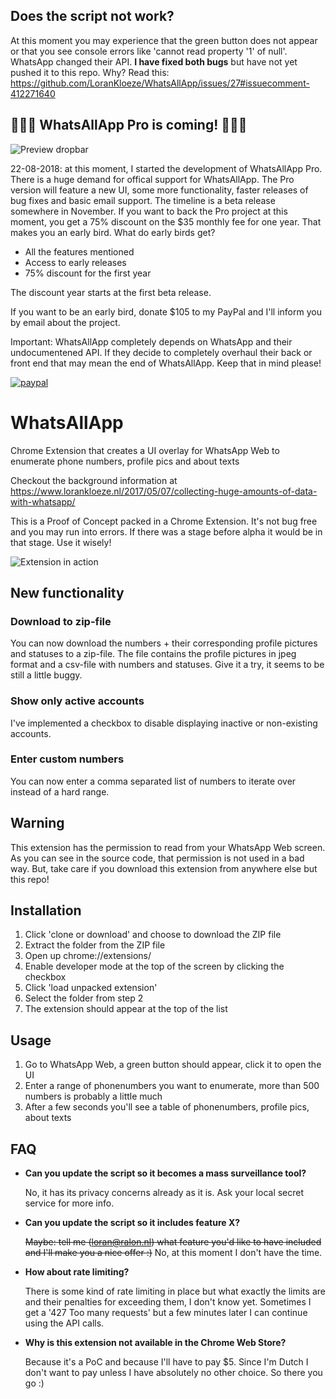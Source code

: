 ## Does the script not work?
At this moment you may experience that the green button does not appear or that you see console errors like 'cannot read property '1' of null'. WhatsApp changed their API. __I have fixed both bugs__ but have not yet pushed it to this repo. Why? Read this: https://github.com/LoranKloeze/WhatsAllApp/issues/27#issuecomment-412271640

## 🎉🎈🎉 WhatsAllApp Pro is coming! 🎉🎈🎉 
![Preview dropbar](https://i.imgur.com/0YYh20T.png)

22-08-2018: at this moment, I started the development of WhatsAllApp Pro. There is a huge demand for offical support for WhatsAllApp. The Pro version will feature a new UI, some more functionality, faster releases of bug fixes and basic email support. The timeline is a beta release somewhere in November.
If you want to back the Pro project at this moment, you get a 75% discount on the $35 monthly fee for one year. That makes you an early bird. What do early birds get?
- All the features mentioned
- Access to early releases
- 75% discount for the first year

The discount year starts at the first beta release.

If you want to be an early bird, donate $105 to my PayPal and I'll inform you by email about the project.

Important: WhatsAllApp completely depends on WhatsApp and their undocumentened API. If they decide to completely overhaul their back or front end that may mean the end of WhatsAllApp. Keep that in mind please!

[![paypal](https://www.paypalobjects.com/en_US/i/btn/btn_donateCC_LG.gif)](https://www.paypal.com/cgi-bin/webscr?cmd=_s-xclick&hosted_button_id=PHVYMCEVZNLPA)



# WhatsAllApp
Chrome Extension that creates a UI overlay for WhatsApp Web to enumerate phone numbers, profile pics and about texts

Checkout the background information at https://www.lorankloeze.nl/2017/05/07/collecting-huge-amounts-of-data-with-whatsapp/
 
This is a Proof of Concept packed in a Chrome Extension. It's not bug free and you may run into errors. If there was a stage before alpha it would be in that stage. Use it wisely!

![Extension in action](https://www.lorankloeze.nl/wp-content/uploads/2017/05/whatsapp_script_2.png "Extension in action")

## New functionality
### Download to zip-file
You can now download the numbers + their corresponding profile pictures and statuses to a zip-file. The file contains the profile pictures in jpeg format and a csv-file with numbers and statuses. Give it a try, it seems to be still a little buggy.

### Show only active accounts
I've implemented a checkbox to disable displaying inactive or non-existing accounts.

### Enter custom numbers
You can now enter a comma separated list of numbers to iterate over instead of a hard range.

## Warning
This extension has the permission to read from your WhatsApp Web screen. As you can see in the source code, that permission is not used in a bad way. But, take care if you download this extension from anywhere else but this repo!

## Installation
1. Click 'clone or download' and choose to download the ZIP file
2. Extract the folder from the ZIP file
3. Open up chrome://extensions/ 
4. Enable developer mode at the top of the screen by clicking the checkbox
5. Click 'load unpacked extension'
6. Select the folder from step 2
7. The extension should appear at the top of the list

## Usage
1. Go to WhatsApp Web, a green button should appear, click it to open the UI
2. Enter a range of phonenumbers you want to enumerate, more than 500 numbers is probably a little much 
3. After a few seconds you'll see a table of phonenumbers, profile pics, about texts

## FAQ
* __Can you update the script so it becomes a mass surveillance tool?__

   No, it has its privacy concerns already as it is. Ask your local secret service for more info.
   
* __Can you update the script so it includes feature X?__

   ~~Maybe: tell me (loran@ralon.nl) what feature you'd like to have included and I'll make you a nice offer :)~~
   No, at this moment I don't have the time.

* __How about rate limiting?__

   There is some kind of rate limiting in place but what exactly the limits are and their penalties for exceeding them, I don't know yet. Sometimes I get a '427 Too many requests' but a few minutes later I can continue using the API calls.

* __Why is this extension not available in the Chrome Web Store?__

   Because it's a PoC and because I'll have to pay $5. Since I'm Dutch I don't want to pay unless I have absolutely no other choice. So there you go :)
   

